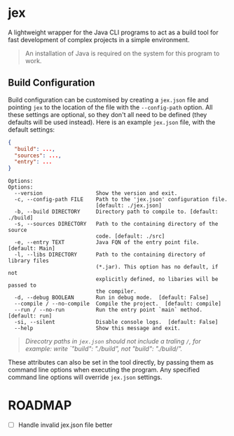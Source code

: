 # jex

A lightweight wrapper for the Java CLI programs to act as a build tool for fast development of complex projects in a simple environment.

> An installation of Java is required on the system for this program to work.

## Build Configuration

Build configuration can be customised by creating a `jex.json` file and pointing `jex` to the location of the file with the `--config-path` option. All these settings are optional, so they don't all need to be defined (they defaults will be used instead). Here is an example `jex.json` file, with the default settings:

```json
{
  "build": ...,
  "sources": ...,
  "entry": ...
}
```

```
Options:
Options:
  --version                 Show the version and exit.
  -c, --config-path FILE    Path to the 'jex.json' configuration file.
                            [default: ./jex.json]
  -b, --build DIRECTORY     Directory path to compile to. [default: ./build]
  -s, --sources DIRECTORY   Path to the containing directory of the source
                            code. [default: ./src]
  -e, --entry TEXT          Java FQN of the entry point file. [default: Main]
  -l, --libs DIRECTORY      Path to the containing directory of library files
                            (*.jar). This option has no default, if not
                            explicitly defined, no libaries will be passed to
                            the compiler.
  -d, --debug BOOLEAN       Run in debug mode.  [default: False]
  --compile / --no-compile  Compile the project.  [default: compile]
  --run / --no-run          Run the entry point `main` method.  [default: run]
  -si, --silent             Disable console logs.  [default: False]
  --help                    Show this message and exit.
```

> _Direcotry paths in `jex.json` should not include a traling `/`, for example: write `"build": "./build", not "build": "./build/"._

These attributes can also be set in the tool directly, by passing them as command line options when executing the program. Any specified command line options will override `jex.json` settings.

# ROADMAP

- [ ] Handle invalid jex.json file better
